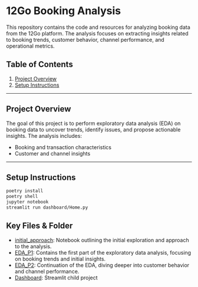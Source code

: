 # 12Go Booking Analysis

This repository contains the code and resources for analyzing booking data from the 12Go platform. The analysis focuses on extracting insights related to booking trends, customer behavior, channel performance, and operational metrics.

## Table of Contents

1. [Project Overview](#project-overview)
2. [Setup Instructions](#setup-instructions)

---

## Project Overview

The goal of this project is to perform exploratory data analysis (EDA) on booking data to uncover trends, identify issues, and propose actionable insights. The analysis includes:
- Booking and transaction characteristics
- Customer and channel insights

---

## Setup Instructions
```bash
poetry install
poetry shell
jupyter notebook
streamlit run dashboard/Home.py
```

## Key Files & Folder
- [initial_approach](initial_approach.ipynb): Notebook outlining the initial exploration and approach to the analysis.
- [EDA_P1](EDA_P1.ipynb): Contains the first part of the exploratory data analysis, focusing on booking trends and initial insights.
- [EDA_P2](EDA_P2.ipynb): Continuation of the EDA, diving deeper into customer behavior and channel performance.
- [Dashboard](dashboard): Streamlit child project